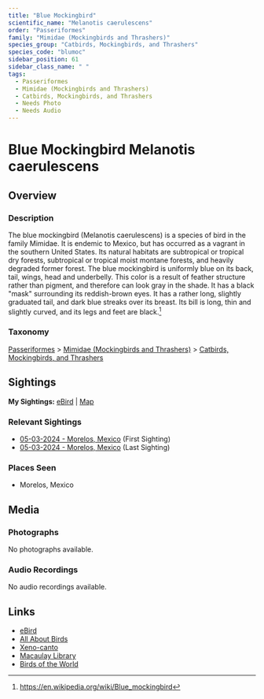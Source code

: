 ```yaml
---
title: "Blue Mockingbird"
scientific_name: "Melanotis caerulescens"
order: "Passeriformes"
family: "Mimidae (Mockingbirds and Thrashers)"
species_group: "Catbirds, Mockingbirds, and Thrashers"
species_code: "blumoc"
sidebar_position: 61
sidebar_class_name: " "
tags: 
  - Passeriformes
  - Mimidae (Mockingbirds and Thrashers)
  - Catbirds, Mockingbirds, and Thrashers
  - Needs Photo
  - Needs Audio
---
```


# Blue Mockingbird <span className='sci_name'>Melanotis caerulescens</span>

## Overview

### Description
The blue mockingbird (Melanotis caerulescens) is a species of bird in the family Mimidae. It is endemic to Mexico, but has occurred as a vagrant in the southern United States. Its natural habitats are subtropical or tropical dry forests, subtropical or tropical moist montane forests, and heavily degraded former forest.
The blue mockingbird is uniformly blue on its back, tail, wings, head and underbelly. This color is a result of feather structure rather than pigment, and therefore can look gray in the shade. It has a black "mask" surrounding its reddish-brown eyes. It has a rather long, slightly graduated tail, and dark blue streaks over its breast. Its bill is long, thin and slightly curved, and its legs and feet are black.[^1]

[^1]: https://en.wikipedia.org/wiki/Blue_mockingbird

### Taxonomy
[Passeriformes](/tags/passeriformes) > [Mimidae (Mockingbirds and Thrashers)](/tags/mimidae-mockingbirds-and-thrashers) > [Catbirds, Mockingbirds, and Thrashers](/tags/catbirds-mockingbirds-and-thrashers)


## Sightings

**My Sightings:** [eBird](https://ebird.org/lifelist?r=world&time=life&spp=blumoc) | [Map](/map?species_code=blumoc)

### Relevant Sightings

* [05-03-2024 - Morelos, Mexico](https://ebird.org/checklist/S171768235) (First Sighting)
* [05-03-2024 - Morelos, Mexico](https://ebird.org/checklist/S171768281) (Last Sighting)

### Places Seen

* Morelos, Mexico



## Media
### Photographs
No photographs available.

### Audio Recordings
No audio recordings available.

## Links
* [eBird](https://ebird.org/species/blumoc) 
* [All About Birds](https://www.allaboutbirds.org/guide/blumoc) 
* [Xeno-canto](https://www.xeno-canto.org/species/melanotis-caerulescens) 
* [Macaulay Library](https://search.macaulaylibrary.org/catalog?taxonCode=blumoc&sort=rating_rank_desc)
* [Birds of the World](https://birdsoftheworld.org/bow/species/blumoc)
